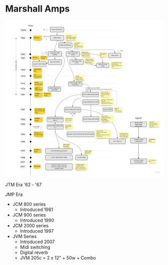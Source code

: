 # Marshall Amps

![Marshall Family Tree](./marshall-tree-3.jpg)


JTM Era '62 - '67

JMP Era


- JCM 800 series
    - Introduced 1981
- JCM 900 series
    - Introduced 1990
- JCM 2000 series
    - Introduced 1997
- JVM Series
    - Introduced 2007
    - Midi switching
    - Digital reverb
    - JVM 205c = 2 x 12" + 50w + Combo
